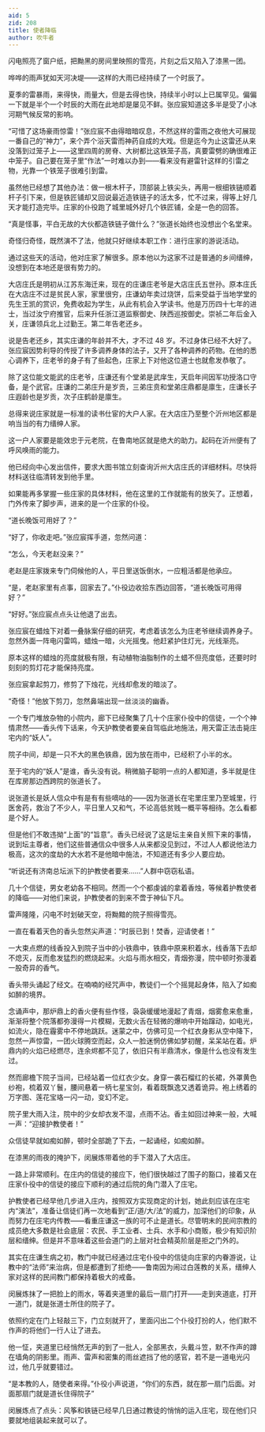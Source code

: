 ```yaml
---
aid: 5
zid: 208
title: 使者降临
author: 吹牛者
---
```


闪电照亮了窗户纸，把黝黑的房间里映照的雪亮，片刻之后又陷入了漆黑一团。

哗哗的雨声犹如天河决堤——这样的大雨已经持续了一个时辰了。

夏季的雷暴雨，来得快，雨量大，但是去得也快，持续半小时以上已属罕见。偏偏一下就是半个一个时辰的大雨在此地却是屡见不鲜。张应宸知道这多半是受了小冰河期气候反常的影响。

“可惜了这场豪雨惊雷！”张应宸不由得暗暗叹息，不然这样的雷雨之夜他大可展现一番自己的“神力”，来个弄个浴天雷而神药自成的大戏。但是迄今为止这雷还从来没落到过笼子上——这里四周的房脊、大树都比这铁笼子高，真要雷劈的确很难正中笼子。自己要在笼子里“作法”一时难以办到——看来没有避雷针这样的引雷之物，光靠一个铁笼子很难引到雷。

虽然他已经想了其他办法：做一根木杆子，顶部装上铁尖头，再用一根细铁链顺着杆子引下来，但是铁匠铺却又回说最近造铁链子的活太多，忙不过来，得等上好几天才能打造完毕。庄家的仆役跑了城里城外好几个铁匠铺，全是一色的回答。

“真是怪事，平白无故的大伙都造铁链子做什么？”张道长始终也没想出个名堂来。

奇怪归奇怪，既然演不了法，他就只好继续本职工作：进行庄家的游说活动。

通过这些天的活动，他对庄家了解很多。原本他以为这家不过是普通的乡间缙绅，没想到在本地还是很有势力的。

大店庄氏是明初从江苏东海迁来，现在的庄谦庄老爷是大店庄氏五世孙。原本庄氏在大店庄不过是贫民人家，家里很穷，庄谦幼年卖过烧饼，后来受益于当地学堂的先生王凯的赏识，免费收起为学生，从此有机会入学读书。他是万历四十七年的进士，当过汝宁府推官，后来升任浙江道监察御史、陕西巡按御史。崇祯二年后金入关，庄谦领兵北上过勤王。第二年告老还乡。

说是告老还乡，其实庄谦的年龄并不大，才不过 48 岁。不过身体已经不大好了。张应宸因势利导的传授了许多调养身体的法子，又开了各种调养的药物。在他的悉心调养下，庄老爷的身子有了些起色，庄家上下对他这位道士也就愈发恭敬了。

除了这位能文能武的庄老爷，庄谦还有个堂弟是武庠生，天启年间因军功授洛口守备，是个武官。庄谦的二弟庄升是岁贡，三弟庄贲和堂弟庄鼎都是廪生，庄谦长子庄遐龄也是岁贡，次子庄鹤龄是廪生。

总得来说庄家就是一标准的读书仕宦的大户人家。在大店庄乃至整个沂州地区都是响当当的有力缙绅人家。

这一户人家要是能效忠于元老院，在鲁南地区就是绝大的助力。起码在沂州便有了呼风唤雨的能力。

他已经向中心发出信件，要求大图书馆立刻查询沂州大店庄氏的详细材料。尽快将材料送往临清转发到他手里。

如果能再多掌握一些庄家的具体材料，他在这里的工作就能有的放矢了。正想着，门外传来了脚步声，进来的是一个庄家的仆役。

“道长晚饭可用好了？”

“好了，你收走吧。”张应宸挥手道，忽然问道：

“怎么，今天老赵没来？”

老赵是庄家拨来专门伺候他的人，平日里送饭倒水，一应粗活都是他承应。

“是，老赵家里有点事，回家去了。”仆役边收拾东西边回答，“道长晚饭可用得好？”

“好好。”张应宸点点头让他退了出去。

张应宸在蜡烛下对着一叠脉案仔细的研究，考虑着该怎么为庄老爷继续调养身子。忽然外面一阵电闪雷鸣，蜡烛一暗，火光摇曳。他赶紧护住灯光，光线渐亮。

原本这样的蜡烛的亮度就极有限，有动植物油脂制作的土蜡不但亮度低，还要时时刻刻的剪灯花才能保持亮度。

张应宸拿起剪刀，修剪了下烛花，光线却愈发的暗淡了。

“奇怪！”他放下剪刀，忽然鼻端出现一丝淡淡的幽香。

一个专门堆放杂物的小院内，廊下已经聚集了几十个庄家仆役中的信徒，一个个神情肃然——香头传下话来，今天护教使者要亲自驾临此地施法，用天雷正法击毙庄宅内的“妖人”。

院子中间，却是一只不大的黑色铁鼎，因为放在雨中，已经积了小半的水。

至于宅内的“妖人”是谁，香头没有说。稍微脑子聪明一点的人都知道，多半就是住在库房那边西跨院的张道长了。

说张道长是妖人信众中有是有有些嘀咕的——因为张道长在宅里庄里乃至城里，行医舍药，救治了不少人，平日里人又和气，不论高低贫贱一概平等相待。怎么看都是个好人。

但是他们不敢违拗“上面”的“旨意”。香头已经说了这是坛主亲自关照下来的事情，说到坛主尊者，他们这些普通信众中很多人从来都没见到过，不过人人都说他法力极高，这次的度劫的大水若不是他暗中施法，不知道还有多少人要应劫。

“听说还有济南总坛派下的护教使者要来……”人群中窃窃私语。

几十个信徒，男女老幼各不相同。然而一个个都虔诚的拿着香烛，等候着护教使者的降临——对他们来说，护教使者的到来不啻于神仙下凡。

雷声隆隆，闪电不时划破天空，将黝黯的院子照得雪亮。

一直在看着天色的香头忽然尖声道：“时辰已到！焚香，迎请使者！”

一大束点燃的线香投入到院子当中的小铁鼎中，铁鼎中原来积着水，线香落下去却不熄灭，反而愈发猛烈的燃烧起来。火焰与雨水相交，青烟弥漫，院中顿时弥漫着一股奇异的香气。

香头带头诵起了经文。在喃喃的经咒声中，教徒们一个个摇晃起身体，陷入了如痴如醉的境界。

念诵声中，那炉鼎上的香火便有些作怪，袅袅缓缓地漫起了青烟，烟雾愈来愈重，渐渐将整个院落都弥漫得一片模糊，无数火舌在轻微的爆响中开始蹿动，如电光，如流火，隐在霾雾中不停地跳跃。迷蒙之中，仿佛可见一个红衣身影从空中降下，忽然一声惊雷，一团火球腾空而起，众人一脸迷惘仿佛如梦初醒，呆呆站在着。炉鼎内的火焰已经燃尽，连余烬都不见了，依旧只有半鼎清水，像是什么也没有发生过。

然而廊檐下院子当间，已经站着一位红衣少女。身穿一袭石榴红的长裙，外罩黄色纱袍，梳着双丫鬟，腰间悬着一柄七星宝剑，看着既飘逸又透着诡异。袍上绣着的万字图、莲花宝珞一闪一动，变幻不定。

院子里大雨入注，院中的少女却衣发不湿，点雨不沾。香主如回过神来一般，大喊一声：“迎接护教使者！”

众信徒早就如痴如醉，顿时全部跪了下去，一起诵经，如痴如醉。

在漆黑的雨夜的掩护下，闵展炼带着他的手下潜入了大店庄。

一路上非常顺利。在庄内的信徒的接应下，他们很快越过了围子的豁口，接着又在庄家仆役中的信徒的接应下顺利的通过后院的角门潜入了庄宅。

护教使者已经早他几步进入庄内，按照双方实现商定的计划，她此刻应该在庄宅内“演法”，准备让信徒们再一次地看到“正/道/大/法”的威力，加深他们的印象，从而努力在庄宅内传教——看重庄谦这一族的可不止是道长。尽管明末的民间宗教的成员绝大多数是社会底层：农民、手工业者、士兵、水手和小商贩，极少有知识阶层和缙绅。但是并不意味着这些会道门的上层对社会精英阶层是拒之门外的。

其实在庄谦生病之初，教门中就已经通过庄宅仆役中的信徒向庄家的内眷游说，让教中的“法师”来治病，但是都遭到了拒绝——鲁南因为闹过白莲教的关系，缙绅人家对这样的民间教门都保持着极大的戒备。

闵展炼抹了一把脸上的雨水，等着夹道里的最后一扇门打开——走到夹道底，打开一道门，就是张道士所住的院子了。

依照约定在门上轻敲三下，门立刻就开了，里面闪出二个仆役打扮的人，他们默不作声的将他们一行人让了进去。

他一怔，夹道里已经悄然无声的到了一批人，全部黑衣，头戴斗笠，默不作声的蹲在墙角的阴影里。雨声、雷声和密集的雨丝遮挡了他的感官，若不是一道电光闪过，他几乎就要错过。

“是本教的人，随使者来得。”仆役小声说道，“你们的东西，就在那一扇门后面。对面那扇门就是道长住得院子”

闵展炼点了点头：风筝和铁链已经早几日通过教徒的悄悄的运入庄宅，现在他们只要就地组装起来就可以了。

